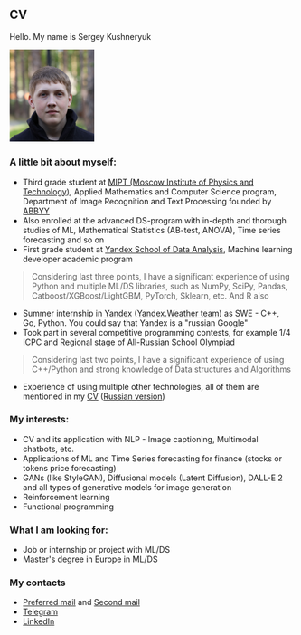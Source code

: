 ## CV
Hello. My name is Sergey Kushneryuk

<img src="./images/me.jpg " alt="drawing" width="150"/>

### A little bit about myself:
 * Third grade student at [MIPT (Moscow Institute of Physics and Technology)](https://mipt.ru/english/), Applied Mathematics and Computer Science program, Department of Image Recognition and Text Processing founded by [ABBYY](https://abbyy.com/)
 * Also enrolled at the advanced DS-program with in-depth and thorough studies of ML, Mathematical Statistics (AB-test, ANOVA), Time series forecasting and so on
 * First grade student at [Yandex School of Data Analysis](https://yandexdataschool.com/), Machine learning developer academic program 

 > Considering last three points, I have a significant experience of using Python and multiple ML/DS libraries, such as NumPy, SciPy, Pandas, Catboost/XGBoost/LightGBM, PyTorch, Sklearn, etc. And R also

 * Summer internship in [Yandex](https://yandex.ru/) ([Yandex.Weather team](https://yandex.com/pogoda/meteum)) as SWE - C++, Go, Python. You could say that Yandex is a "russian Google"
 * Took part in several competitive programming contests, for example 1/4 ICPC and Regional stage of All-Russian School Olympiad
 > Considering last two points, I have a significant experience of using C++/Python and strong knowledge of Data structures and Algorithms
 * Experience of using multiple other technologies, all of them are mentioned in my [CV](./CV_English.pdf) ([Russian version](./CV_Russian.pdf))

### My interests:
 * CV and its application with NLP - Image captioning, Multimodal chatbots, etc.
 * Applications of ML and Time Series forecasting for finance (stocks or tokens price forecasting)
 * GANs (like StyleGAN), Diffusional models (Latent Diffusion), DALL-E 2 and all types of generative models for image generation
 * Reinforcement learning
 * Functional programming

### What I am looking for:
 * Job or internship or project with ML/DS
 * Master's degree in Europe in ML/DS

### My contacts
 * [Preferred mail](mailto:skushneryuk@gmail.com) and [Second mail](mailto:kushneriuk.ss@phystech.edu)
 * [Telegram](t.me/skushneryuk)
 * [LinkedIn](https://www.linkedin.com/in/skushneryuk/?locale=en_US)